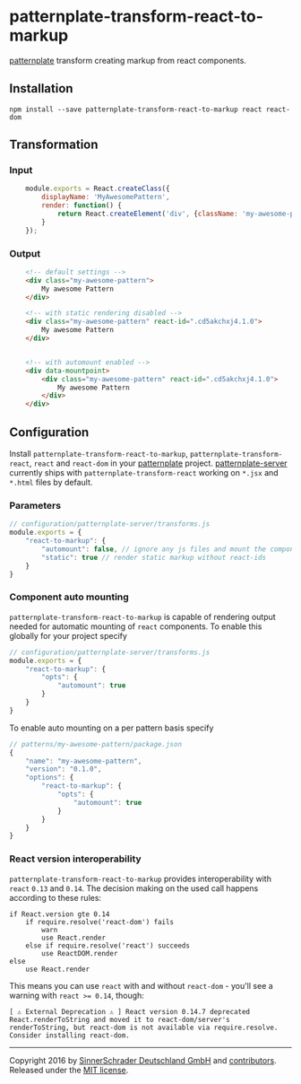 # patternplate-transform-react-to-markup
[patternplate](/sinnerschrader/patternplate) transform creating markup from react components.

## Installation
```shell
npm install --save patternplate-transform-react-to-markup react react-dom
```

## Transformation
### Input
```js
	module.exports = React.createClass({
		displayName: 'MyAwesomePattern',
		render: function() {
			return React.createElement('div', {className: 'my-awesome-pattern'}, 'My awesome Pattern.');
		}
	});
```
### Output
```html
	<!-- default settings -->
	<div class="my-awesome-pattern">
		My awesome Pattern
	</div>

	<!-- with static rendering disabled -->
	<div class="my-awesome-pattern" react-id=".cd5akchxj4.1.0">
		My awesome Pattern
	</div>


	<!-- with automount enabled -->
	<div data-mountpoint>
		<div class="my-awesome-pattern" react-id=".cd5akchxj4.1.0">
			My awesome Pattern
		</div>
	</div>
```

## Configuration
Install `patternplate-transform-react-to-markup`, `patternplate-transform-react`, `react` and `react-dom` in your [patternplate](sinnerschrader/patternplate) project. [patternplate-server](sinnerschrader/patternplate) currently ships with `patternplate-transform-react` working on `*.jsx` and `*.html` files by default.

### Parameters
```js
// configuration/patternplate-server/transforms.js
module.exports = {
	"react-to-markup": {
		"automount": false, // ignore any js files and mount the component as live React component on the frontend, implies static: false
		"static": true // render static markup without react-ids
	}
}
```

### Component auto mounting
`patternplate-transform-react-to-markup` is capable of rendering output needed for automatic mounting of `react` components. To enable this globally for your project specify
```js
// configuration/patternplate-server/transforms.js
module.exports = {
	"react-to-markup": {
		"opts": {
			"automount": true
		}
	}
}
```

To enable auto mounting on a per pattern basis specify
```js
// patterns/my-awesome-pattern/package.json
{
	"name": "my-awesome-pattern",
	"version": "0.1.0",
	"options": {
		"react-to-markup": {
			"opts": {
				"automount": true
			}
		}
	}
}
```

### React version interoperability
`patternplate-transform-react-to-markup` provides interoperability with `react` `0.13` and `0.14`. The decision making on the used call happens according to these rules:

```
if React.version gte 0.14
	if require.resolve('react-dom') fails
		warn
		use React.render
	else if require.resolve('react') succeeds
		use ReactDOM.render
else
	use React.render
```


This means you can use `react` with and without `react-dom` - you'll see a warning with `react >= 0.14`, though:

```shell
[ ⚠ External Deprecation ⚠ ] React version 0.14.7 deprecated React.renderToString and moved it to react-dom/server's renderToString, but react-dom is not available via require.resolve. Consider installing react-dom.
```

---
Copyright 2016 by [SinnerSchrader Deutschland GmbH](https://github.com/sinnerschrader) and [contributors](./graphs/contributors). Released under the [MIT license]('./license.md').
